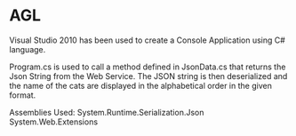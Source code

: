 # AGL

Visual Studio 2010 has been used to create a Console Application using C# language.

Program.cs is used to call a method defined in JsonData.cs that returns the Json String from the Web Service. The JSON string is then deserialized and the name of the cats are displayed in the alphabetical order in the given format.

Assemblies Used: 
System.Runtime.Serialization.Json
System.Web.Extensions
